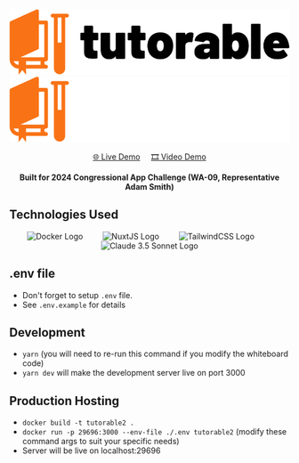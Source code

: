 <p align="center">
<img src="./assets/images/logo.svg?raw=true#gh-light-mode-only" width="600" alt="Tutorable Logo"/>
<img src="./assets/images/logo-dark.svg?raw=true#gh-dark-mode-only" width="600" alt="Tutorable Logo"/>
  <p align="center">
    <a href="https://tutorable.org/" target="_blank">🌐 Live Demo</a>&nbsp;&nbsp;&nbsp;&nbsp;
    <a href="https://www.youtube.com/watch?v=gvoLHmavgx4" target="_blank">🎞️ Video Demo</a>
  </p>
  <p align="center">
    <b>Built for 2024 Congressional App Challenge (WA-09, Representative Adam Smith)</b>
  </p>
</p>

## Technologies Used
<p float="left" align="center"><img src="https://upload.wikimedia.org/wikipedia/commons/7/70/Docker_logo.png" width="33%" alt="Docker Logo" title="Docker Logo"/>&nbsp;&nbsp;&nbsp;&nbsp;&nbsp;&nbsp;&nbsp;&nbsp;
<img src="https://rock-the-prototype.com/wp-content/uploads/2022/01/Nuxt_JavaScript_Framework.jpg" width="33%" alt="NuxtJS Logo" title="NuxtJS Logo"/>&nbsp;&nbsp;&nbsp;&nbsp;&nbsp;&nbsp;&nbsp;&nbsp;
<img src="https://www.cdnlogo.com/logos/t/34/tailwind-css.svg" width="33%" alt="TailwindCSS Logo" title="TailwindCSS Logo"/>&nbsp;&nbsp;&nbsp;&nbsp;&nbsp;&nbsp;&nbsp;&nbsp;
<img src="https://beginswithai.com/wp-content/uploads/2024/06/claude-3.5-sonnet.png.webp" width="33%" alt="Claude 3.5 Sonnet Logo" title="Claude 3.5 Sonnet Logo"/></p>

## .env file
- Don't forget to setup `.env` file.
- See `.env.example` for details

## Development
- `yarn` (you will need to re-run this command if you modify the whiteboard code)
- `yarn dev` will make the development server live on port 3000

## Production Hosting
- `docker build -t tutorable2 .`
- `docker run -p 29696:3000 --env-file ./.env tutorable2` (modify these command args to suit your specific needs)
- Server will be live on localhost:29696
